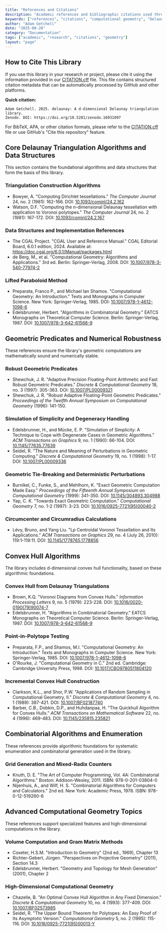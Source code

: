 ```yaml
---
title: "References and Citations"
description: "Academic references and bibliographic citations used throughout the delaunay library"
keywords: ["references", "citations", "computational geometry", "Delaunay triangulation", "bibliography"]
author: "Adam Getchell"
date: "2025-08-28"
category: "Documentation"
tags: ["academic", "research", "citations", "geometry"]
layout: "page"
---
```


## How to Cite This Library

If you use this library in your research or project, please cite it using the information provided in our
[CITATION.cff](CITATION.cff) file. This file contains structured citation metadata that can be automatically
processed by GitHub and other platforms.

**Quick citation:**

```text
Adam Getchell. 2025. delaunay: A d-dimensional Delaunay triangulation library.
Zenodo. DOI: https://doi.org/10.5281/zenodo.16931097
```

For BibTeX, APA, or other citation formats, please refer to the [CITATION.cff](CITATION.cff) file or use
GitHub's "Cite this repository" feature.

## Core Delaunay Triangulation Algorithms and Data Structures

This section contains the foundational algorithms and data structures that form the basis of this library.

### Triangulation Construction Algorithms

- Bowyer, A. "Computing Dirichlet tessellations." *The Computer Journal* 24, no. 2 (1981): 162-166.
  DOI: [10.1093/comjnl/24.2.162](https://doi.org/10.1093/comjnl/24.2.162)
- Watson, D.F. "Computing the n-dimensional Delaunay tessellation with application to Voronoi polytopes."
  *The Computer Journal* 24, no. 2 (1981): 167-172. DOI: [10.1093/comjnl/24.2.167](https://doi.org/10.1093/comjnl/24.2.167)

### Data Structures and Implementation References

- The CGAL Project. "CGAL User and Reference Manual." CGAL Editorial Board, 6.0.1 edition, 2024.
  Available at: <https://doc.cgal.org/6.0.1/Manual/packages.html>
- de Berg, M., et al. "Computational Geometry: Algorithms and Applications." 3rd ed. Berlin: Springer-Verlag, 2008.
  DOI: [10.1007/978-3-540-77974-2](https://doi.org/10.1007/978-3-540-77974-2)

### Lifted Paraboloid Method

- Preparata, Franco P., and Michael Ian Shamos. "Computational Geometry: An Introduction."
  Texts and Monographs in Computer Science. New York: Springer-Verlag, 1985.
  DOI: [10.1007/978-1-4612-1098-6](https://doi.org/10.1007/978-1-4612-1098-6)
- Edelsbrunner, Herbert. "Algorithms in Combinatorial Geometry."
  EATCS Monographs on Theoretical Computer Science. Berlin: Springer-Verlag, 1987.
  DOI: [10.1007/978-3-642-61568-9](https://doi.org/10.1007/978-3-642-61568-9)

## Geometric Predicates and Numerical Robustness

These references ensure the library's geometric computations are mathematically sound and numerically stable.

### Robust Geometric Predicates

- Shewchuk, J. R. "Adaptive Precision Floating-Point Arithmetic and Fast Robust Geometric Predicates."
  *Discrete & Computational Geometry* 18, no. 3 (1997): 305-363. DOI: [10.1007/PL00009321](https://doi.org/10.1007/PL00009321)
- Shewchuk, J. R. "Robust Adaptive Floating-Point Geometric Predicates."
  *Proceedings of the Twelfth Annual Symposium on Computational Geometry* (1996): 141-150.

### Simulation of Simplicity and Degeneracy Handling

- Edelsbrunner, H., and Mücke, E. P. "Simulation of Simplicity: A Technique to Cope with Degenerate Cases in Geometric Algorithms."
  *ACM Transactions on Graphics* 9, no. 1 (1990): 66-104. DOI: [10.1145/77635.77639](https://doi.org/10.1145/77635.77639)
- Seidel, R. "The Nature and Meaning of Perturbations in Geometric Computing."
  *Discrete & Computational Geometry* 19, no. 1 (1998): 1-17. DOI: [10.1007/PL00009336](https://doi.org/10.1007/PL00009336)

### Geometric Tie-Breaking and Deterministic Perturbations

- Burnikel, C., Funke, S., and Mehlhorn, K. "Exact Geometric Computation Made Easy."
  *Proceedings of the Fifteenth Annual Symposium on Computational Geometry* (1999): 341-350.
  DOI: [10.1145/304893.304988](https://doi.org/10.1145/304893.304988)
- Yap, C. K. "Towards Exact Geometric Computation."
  *Computational Geometry* 7, no. 1-2 (1997): 3-23. DOI: [10.1016/0925-7721(95)00040-2](https://doi.org/10.1016/0925-7721(95)00040-2)

### Circumcenter and Circumradius Calculations

- Lévy, Bruno, and Yang Liu. "Lp Centroidal Voronoi Tessellation and Its Applications."
  *ACM Transactions on Graphics* 29, no. 4 (July 26, 2010): 119:1-119:11.
  DOI: [10.1145/1778765.1778856](https://doi.org/10.1145/1778765.1778856)

## Convex Hull Algorithms

The library includes d-dimensional convex hull functionality, based on these algorithmic foundations.

### Convex Hull from Delaunay Triangulations

- Brown, K.Q. "Voronoi Diagrams from Convex Hulls." *Information Processing Letters* 9, no. 5 (1979): 223-228.
  DOI: [10.1016/0020-0190(79)90074-7](https://doi.org/10.1016/0020-0190(79)90074-7)
- Edelsbrunner, H. "Algorithms in Combinatorial Geometry."
  EATCS Monographs on Theoretical Computer Science. Berlin: Springer-Verlag, 1987.
  DOI: [10.1007/978-3-642-61568-9](https://doi.org/10.1007/978-3-642-61568-9)

### Point-in-Polytope Testing

- Preparata, F.P., and Shamos, M.I. "Computational Geometry: An Introduction."
  Texts and Monographs in Computer Science. New York: Springer-Verlag, 1985.
  DOI: [10.1007/978-1-4612-1098-6](https://doi.org/10.1007/978-1-4612-1098-6)
- O'Rourke, J. "Computational Geometry in C." 2nd ed. Cambridge: Cambridge University Press, 1998.
  DOI: [10.1017/CBO9780511804120](https://doi.org/10.1017/CBO9780511804120)

### Incremental Convex Hull Construction

- Clarkson, K.L., and Shor, P.W. "Applications of Random Sampling in Computational Geometry, II."
  *Discrete & Computational Geometry* 4, no. 1 (1989): 387-421. DOI: [10.1007/BF02187740](https://doi.org/10.1007/BF02187740)
- Barber, C.B., Dobkin, D.P., and Huhdanpaa, H. "The Quickhull Algorithm for Convex Hulls."
  *ACM Transactions on Mathematical Software* 22, no. 4 (1996): 469-483. DOI: [10.1145/235815.235821](https://doi.org/10.1145/235815.235821)

## Combinatorial Algorithms and Enumeration

These references provide algorithmic foundations for systematic enumeration and combinatorial generation used in the library.

### Grid Generation and Mixed-Radix Counters

- Knuth, D. E. "The Art of Computer Programming, Vol. 4A: Combinatorial Algorithms." Boston: Addison-Wesley, 2011.
  ISBN: 978-0-201-03804-0
- Nijenhuis, A., and Wilf, H. S. "Combinatorial Algorithms for Computers and Calculators." 2nd ed. New York: Academic Press, 1978.
  ISBN: 978-0-12-519260-6

## Advanced Computational Geometry Topics

These references support specialized features and high-dimensional computations in the library.

### Volume Computation and Gram Matrix Methods

- Coxeter, H.S.M. "Introduction to Geometry" (2nd ed., 1969), Chapter 13
- Richter-Gebert, Jürgen. "Perspectives on Projective Geometry" (2011), Section 14.3
- Edelsbrunner, Herbert. "Geometry and Topology for Mesh Generation" (2001), Chapter 2

### High-Dimensional Computational Geometry

- Chazelle, B. "An Optimal Convex Hull Algorithm in Any Fixed Dimension."
  *Discrete & Computational Geometry* 10, no. 4 (1993): 377-409. DOI: [10.1007/BF02573985](https://doi.org/10.1007/BF02573985)
- Seidel, R. "The Upper Bound Theorem for Polytopes: An Easy Proof of Its Asymptotic Version."
  *Computational Geometry* 5, no. 2 (1995): 115-116. DOI: [10.1016/0925-7721(95)00013-Y](https://doi.org/10.1016/0925-7721(95)00013-Y)

